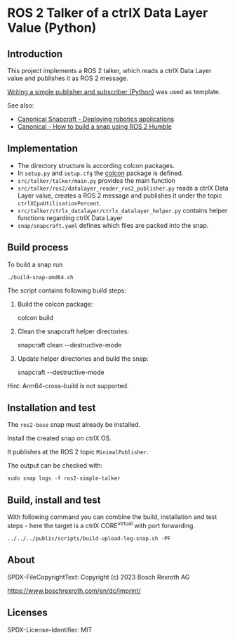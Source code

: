 # ROS 2 Talker of a ctrlX Data Layer Value (Python)

## Introduction

This project implements a ROS 2 talker, which reads a ctrlX Data Layer value and publishes it as ROS 2 message.

[Writing a simple publisher and subscriber (Python)](https://docs.ros.org/en/humble/Tutorials/Beginner-Client-Libraries/Writing-A-Simple-Py-Publisher-And-Subscriber.html#writing-a-simple-publisher-and-subscriber-python) was used as template.

See also:

* [Canonical Snapcraft - Deploying robotics applications](https://snapcraft.io/docs/robotics)
* [Canonical - How to build a snap using ROS 2 Humble](https://canonical.com/blog/how-to-build-a-snap-using-ros-2-humble)

## Implementation

* The directory structure is according colcon packages.
* In `setup.py` and `setup.cfg` the [colcon](https://colcon.readthedocs.io/en/released/) package is defined.
* `src/talker/talker/main.py` provides the main function
* `src/talker/ros2/datalayer_reader_ros2_publisher.py` reads a ctrlX Data Layer value, creates a ROS 2 message and publishes it under the topic `ctrlXCpuUtilisationPercent`.
* `src/talker/ctrlx_datalayer/ctrlx_datalayer_helper.py` contains helper functions regarding ctrlX Data Layer
* `snap/snapcraft.yaml` defines which files are packed into the snap.

## Build process

To build a snap run

    ./build-snap-amd64.sh

The script contains following build steps:

1. Build the colcon package:

    colcon build

2. Clean the snapcraft helper directories:

    snapcraft clean --destructive-mode

3. Update helper directories and build the snap:

    snapcraft --destructive-mode

Hint: Arm64-cross-build is not supported.

## Installation and test

The `ros2-base` snap must already be installed.

Install the created snap on ctrlX OS.

It publishes at the ROS 2 topic `MinimalPublisher`.

The output can be checked with:

    sudo snap logs -f ros2-simple-talker

## Build, install and test

With following command you can combine the build, installation and test steps - here the target is a ctrlX CORE<sup>virtual</sup> with port forwarding.

    ../../../public/scripts/build-upload-log-snap.sh -PF

## About

SPDX-FileCopyrightText: Copyright (c) 2023 Bosch Rexroth AG

<https://www.boschrexroth.com/en/dc/imprint/>

## Licenses

SPDX-License-Identifier: MIT